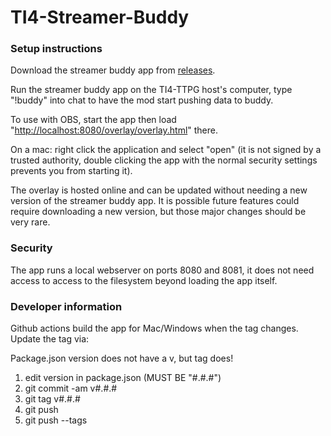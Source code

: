 # TI4-Streamer-Buddy

### Setup instructions

Download the streamer buddy app from [releases](https://github.com/TI4-Online/TI4-Streamer-Buddy/releases).

Run the streamer buddy app on the TI4-TTPG host's computer, type "!buddy" into chat to have the mod start pushing data to buddy.

To use with OBS, start the app then load "[http://localhost:8080/overlay/overlay.html](http://localhost:8080/overlay/overlay.html)" there.

On a mac: right click the application and select "open" (it is not signed by a trusted authority, double clicking the app with the normal security settings prevents you from starting it).

The overlay is hosted online and can be updated without needing a new version of the streamer buddy app.  It is possible future features could require downloading a new version, but those major changes should be very rare.

### Security

The app runs a local webserver on ports 8080 and 8081, it does not need access to access to the filesystem beyond loading the app itself.

### Developer information

Github actions build the app for Mac/Windows when the tag changes. Update the tag via:

Package.json version does not have a v, but tag does!

1. edit version in package.json (MUST BE "#.#.#")
2. git commit -am v#.#.#
3. git tag v#.#.# 
4. git push
5. git push --tags

